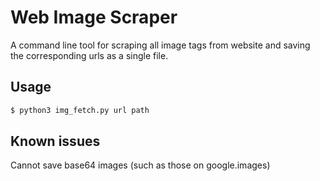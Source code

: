 # Web Image Scraper

A command line tool for scraping all image tags from website and saving the corresponding urls as a single file.

## Usage

```sh
$ python3 img_fetch.py url path
```

## Known issues

Cannot save base64 images (such as those on google.images)

